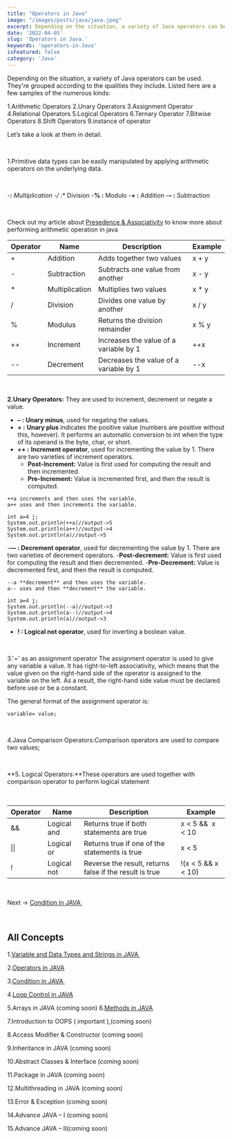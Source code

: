 ```yaml
---
title: "Operators in Java"
image: "/images/posts/java/java.jpeg"
excerpt: Depending on the situation, a variety of Java operators can be used. They're grouped according to the qualities they include.'
date: '2022-04-05'
slug: 'Operators in Java.'
keywords: 'operators-in-Java'
isFeatured: false
category: 'Java'
---
```



Depending on the situation, a variety of Java operators can be used. They're grouped according to the qualities they include. Listed here are a few samples of the numerous kinds:

1.Arithmetic Operators
2.Unary Operators
3.Assignment Operator
4.Relational Operators
5.Logical Operators
6.Ternary Operator
7.Bitwise Operators
8.Shift Operators
9.instance of operator

Let’s take a look at them in detail.

&nbsp;

1.Primitive data types can be easily manipulated by applying arithmetic operators on the underlying data.

&nbsp;

-***:** Multiplication
-**/ :** Division
-**% :** Modulo
-**+ :** Addition
-**– :** Subtraction

&nbsp;

Check out my article about [Presedence & Associativity](https://kingscod.com/blog/presedence-of-operator) to know more about performing arithmetic operation in java

|Operator |Name |Description |Example
|--- |---|---|---|
|+ |Addition|Adds together two values|x + y
|-|Subtraction|Subtracts one value from another|	x - y
|*|Multiplication|Multiplies two values	|x * y
|/|Division|Divides one value by another	|x / y
|%|Modulus|Returns the division remainder	|x % y
|++|Increment|Increases the value of a variable by 1|	++x
|--|Decrement|Decreases the value of a variable by 1	|--x


&nbsp;

**2.Unary Operators:** They are used to increment, decrement or negate a value.

- **– :** **Unary minus**, used for negating the values.
- **+ :** **Unary plus** indicates the positive value (numbers are positive without this, however). It performs an automatic conversion to int when the type of its operand is the byte, char, or short.
- **++ :** **Increment operator**, used for incrementing the value by 1. There are two varieties of increment operators.
    - **Post-Increment:** Value is first used for computing the result and then incremented.
    - **Pre-Increment:** Value is incremented first, and then the result is computed.

```
++a increments and then uses the variable.
a++ uses and then increments the variable.
 
int a=4 j;
System.out.println(++a)//output->5
System.out.println(a++)//output->4
System.out.println(a)//output->5

```

-**— : Decrement operator**, used for decrementing the value by 1. There are two varieties of decrement operators.
    -**Post-decrement:** Value is first used for computing the result and then decremented.
    -**Pre-Decrement:** Value is decremented first, and then the result is computed.

```
--a **decrement** and then uses the variable.
a-- uses and then **decrement** the variable.
 
int a=4 j;
System.out.println(--a)//output->3
System.out.println(a--)//output->4
System.out.println(a)//output->3

```

- **! : Logical not operator**, used for inverting a boolean value.

&nbsp;

3.'=' as an assignment operator The assignment operator is used to give any variable a value. It has right-to-left associativity, which means that the value given on the right-hand side of the operator is assigned to the variable on the left. As a result, the right-hand side value must be declared before use or be a constant.

The general format of the assignment operator is:

```
variable= value;
```

&nbsp;

4.Java Comparison Operators:Comparison operators are used to compare two values;

&nbsp;

**5. Logical Operators:**These operators are used together with comparison operator to perform logical statement

&nbsp;

|Operator |Name |Description |Example
|---|---|---|---|
|&&|Logical and|	Returns true if both statements are true|	x < 5 &&  x < 10
| &verbar;&verbar;  |Logical or|	Returns true if one of the statements is true|	x < 5 || x < 4
|!|Logical not|	Reverse the result, returns false if the result is true|	!(x < 5 && x < 10)

&nbsp;

 Next →  [Condition in JAVA ](https://www.kingscod.com/blog/conditional-statement-in-Java)

&nbsp;

## All Concepts 

1.[Variable and Data Types and Strings in JAVA ](https://www.kingscod.com/blog/variable-and-data-type-in-java)

2.[Operators in JAVA](https://www.kingscod.com/blog/operator-in-java)

3.[Condition in JAVA ](https://www.kingscod.com/blog/conditional-statement-in-Java)

4.[Loop Control in JAVA](https://www.kingscod.com/blog/loops-in-Java) 

5.Arrays in JAVA (coming soon)
6.[Methods in JAVA](https://www.kingscod.com/blog/how-to-create-a-method-in-java)

7.Introduction to OOPS ( important ),(coming soon)

8.Access Modifier & Constructor (coming soon)

9.Inheritance in JAVA (coming soon)

10.Abstract Classes & Interface (coming soon)

11.Package in JAVA (coming soon)

12.Multithreading in JAVA (coming soon)

13.Error & Exception (coming soon)

14.Advance JAVA – I (coming soon)

15.Advance JAVA – II(coming soon)
